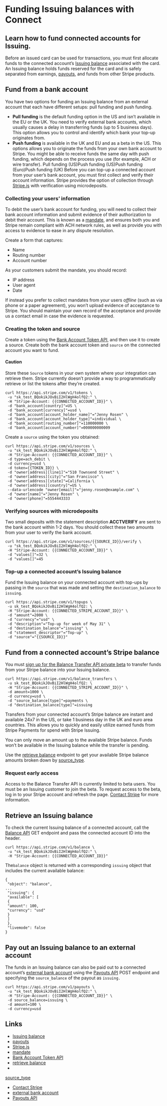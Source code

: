 # Funding Issuing balances with Connect

## Learn how to fund connected accounts for Issuing.

Before an issued card can be used for transactions, you must first allocate
funds to the connected account’s [Issuing
balance](https://docs.stripe.com/issuing/funding/balance) associated with the
card. An Issuing balance holds funds reserved for the card and is safely
separated from earnings, [payouts](https://docs.stripe.com/payouts), and funds
from other Stripe products.

## Fund from a bank account

You have two options for funding an Issuing balance from an external account
that each have different setups: pull funding and push funding.

- **Pull funding** is the default funding option in the US and isn’t available
in the EU or the UK. You need to verify external bank accounts, which usually
causes a delay in transferring funds (up to 5 business days). This option allows
you to control and identify which bank your top-up originates from.
- **Push funding** is available in the UK and EU and as a beta in the US. This
options allows you to originate the funds from your own bank account to Stripe.
You might be able to receive funds the same day with push funding, which depends
on the process you use (for example, ACH or wire transfer).
Pull funding (US)Push funding (US)Push funding (Euro)Push funding (UK)
Before you can top-up a connected account from your user’s bank account, you
must first collect and verify their account information. Stripe provides the
option of collection through
[Stripe.js](https://docs.stripe.com/payments/elements) with verification using
microdeposits.

### Collecting your users’ information

To debit the user’s bank account for funding, you will need to collect their
bank account information and submit evidence of their authorization to debit
their account. This is known as a
[mandate](https://docs.stripe.com/api/sources/create#create_source-mandate), and
ensures both you and Stripe remain compliant with ACH network rules, as well as
provide you with access to evidence to ease in any dispute resolution.

Create a form that captures:

- Name
- Routing number
- Account number

As your customers submit the mandate, you should record:

- IP address
- User agent
- Date

If instead you prefer to collect mandates from your users *offline* (such as via
phone or a paper agreement), you won’t upload evidence of acceptance to Stripe.
You should maintain your own record of the acceptance and provide us a contact
email in case the evidence is requested.

### Creating the token and source

Create a token using the [Bank Account Token
API](https://docs.stripe.com/api/tokens/create_bank_account), and then use it to
create a source. Create both the bank account token and `source` on the
connected account you want to fund.

#### Caution

Store these `Source` tokens in your own system where your integration can
retrieve them. Stripe currently doesn’t provide a way to programmatically
retrieve or list the tokens after they’re created.

```
curl https://api.stripe.com/v1/tokens \
 -u "sk_test_BQokikJOvBiI2HlWgH4olfQ2:" \
 -H "Stripe-Account: {{CONNECTED_ACCOUNT_ID}}" \
 -d "bank_account[country]"=US \
 -d "bank_account[currency]"=usd \
 -d "bank_account[account_holder_name]"="Jenny Rosen" \
 -d "bank_account[account_holder_type]"=individual \
 -d "bank_account[routing_number]"=110000000 \
 -d "bank_account[account_number]"=000000000009
```

Create a `source` using the token you obtained:

```
curl https://api.stripe.com/v1/sources \
 -u "sk_test_BQokikJOvBiI2HlWgH4olfQ2:" \
 -H "Stripe-Account: {{CONNECTED_ACCOUNT_ID}}" \
 -d type=ach_debit \
 -d currency=usd \
 -d token={{TOKEN_ID}} \
 -d "owner[address][line1]"="510 Townsend Street" \
 -d "owner[address][city]"="San Francisco" \
 -d "owner[address][state]"=California \
 -d "owner[address][country]"=US \
 --data-urlencode "owner[email]"="jenny.rosen@example.com" \
 -d "owner[name]"="Jenny Rosen" \
 -d "owner[phone]"=5554443333
```

### Verifying sources with microdeposits

Two small deposits with the statement description **ACCTVERIFY** are sent to the
bank account within 1-2 days. You should collect these two amounts from your
user to verify the bank account.

```
curl https://api.stripe.com/v1/sources/{{SOURCE_ID}}/verify \
 -u "sk_test_BQokikJOvBiI2HlWgH4olfQ2:" \
 -H "Stripe-Account: {{CONNECTED_ACCOUNT_ID}}" \
 -d "values[]"=32 \
 -d "values[]"=45
```

### Top-up a connected account’s Issuing balance

Fund the Issuing balance on your connected account with top-ups by passing in
the `source` that was made and setting the `destination_balance` to `issuing`.

```
curl https://api.stripe.com/v1/topups \
 -u sk_test_BQokikJOvBiI2HlWgH4olfQ2: \
 -H "Stripe-Account: {{CONNECTED_STRIPE_ACCOUNT_ID}}" \
 -d "amount"=2000 \
 -d "currency"="usd" \
 -d "description"="Top-up for week of May 31" \
 -d "destination_balance"="issuing" \
 -d "statement_descriptor"="Top-up" \
 -d "source"="{{SOURCE_ID}}"
```

## Fund from a connected account’s Stripe balance

You must [sign up for the Balance Transfer API private
beta](https://docs.stripe.com/issuing/connect/funding#request-early-access) to
transfer funds from your Stripe balance into your Issuing balance.

```
curl https://api.stripe.com/v1/balance_transfers \
 -u sk_test_BQokikJOvBiI2HlWgH4olfQ2: \
 -H "Stripe-Account: {{CONNECTED_STRIPE_ACCOUNT_ID}}" \
 -d amount=1000 \
 -d currency=usd \
 -d "source_balance[type]"=payments \
 -d "destination_balance[type]"=issuing
```

Transfers from your connected account’s Stripe balance are instant and available
24x7 in the US, or take 1 business day in the UK and euro area countries. This
allows you to quickly and easily utilize earned funds from Stripe Payments for
spend with Stripe Issuing.

You can only move an amount up to the available Stripe balance. Funds won’t be
available in the Issuing balance while the transfer is pending.

Use the [retrieve balance](https://docs.stripe.com/api/balance/balance_retrieve)
endpoint to get your available Stripe balance amounts broken down by
[source_type](https://docs.stripe.com/api/balance/balance_object#balance_object-available-source_types).

### Request early access

Access to the Balance Transfer API is currently limited to beta users. You must
be an Issuing customer to join the beta. To request access to the beta, log in
to your Stripe account and refresh the page. [Contact
Stripe](https://stripe.com/contact/sales) for more information.

## Retrieve an Issuing balance

To check the current Issuing balance of a connected account, call the [Balance
API](https://docs.stripe.com/api/balance/balance_retrieve) GET endpoint and pass
the connected account ID into the header.

```
curl https://api.stripe.com/v1/balance \
 -u "sk_test_BQokikJOvBiI2HlWgH4olfQ2:" \
 -H "Stripe-Account: {{CONNECTED_ACCOUNT_ID}}"
```

The`balance` object is returned with a corresponding `issuing` object that
includes the current available balance:

```
{
 "object": "balance",
...
 "issuing": {
 "available": [
 {
 "amount": 100,
 "currency": "usd"
 }
 ]
 },
 "livemode": false
}
```

## Pay out an Issuing balance to an external account

The funds in an Issuing balance can also be paid out to a connected account’s
[external bank account](https://docs.stripe.com/api/external_accounts) using the
[Payouts API](https://docs.stripe.com/api/payouts/create) POST endpoint and
specifying the `source_balance` of the payout as `issuing.`

```
curl https://api.stripe.com/v1/payouts \
 -u "sk_test_BQokikJOvBiI2HlWgH4olfQ2:" \
 -H "Stripe-Account: {{CONNECTED_ACCOUNT_ID}}" \
 -d source_balance=issuing \
 -d amount=100 \
 -d currency=usd
```

## Links

- [Issuing balance](https://docs.stripe.com/issuing/funding/balance)
- [payouts](https://docs.stripe.com/payouts)
- [Stripe.js](https://docs.stripe.com/payments/elements)
- [mandate](https://docs.stripe.com/api/sources/create#create_source-mandate)
- [Bank Account Token
API](https://docs.stripe.com/api/tokens/create_bank_account)
- [retrieve balance](https://docs.stripe.com/api/balance/balance_retrieve)
-
[source_type](https://docs.stripe.com/api/balance/balance_object#balance_object-available-source_types)
- [Contact Stripe](https://stripe.com/contact/sales)
- [external bank account](https://docs.stripe.com/api/external_accounts)
- [Payouts API](https://docs.stripe.com/api/payouts/create)